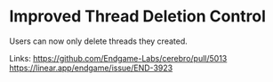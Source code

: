 # Improved Thread Deletion Control

Users can now only delete threads they created.

Links:
https://github.com/Endgame-Labs/cerebro/pull/5013
https://linear.app/endgame/issue/END-3923
